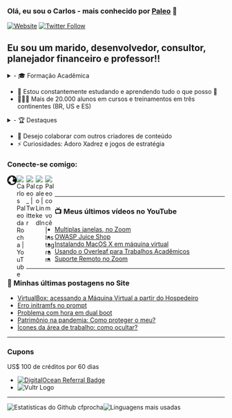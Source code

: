 ### Olá, eu sou o Carlos - mais conhecido por [Paleo][website] 👋

[![Website](https://img.shields.io/website?label=carlosfprocha.com.vc&style=for-the-badge&url=https%3A%2F%2Fcarlosfprocha.com.vc)](https://carlosfprocha.com.vc)
[![Twitter Follow](https://img.shields.io/twitter/follow/Paleo_?color=1DA1F2&logo=twitter&style=for-the-badge)](https://twitter.com/intent/follow?original_referer=https%3A%2F%2Fgithub.com%2FPaleo_&screen_name=Paleo_)

## Eu sou um marido, desenvolvedor, consultor, planejador financeiro e professor!!

<details>
  <summary>- 🎓 Formação Acadêmica</summary>

<!-- FORMACAO:START-->
- Contador
- Analista e Desenvolvedor de Sistemas
- Especialista em Ciências Contábeis
- Especialista em Finanças
- Especialista em Big Data Analytics
- Mestre em Finanças
<!-- FORMACAO:END -->

</details>

<!-- MISCELANEA1:START-->
- 🌱 Estou constantemente estudando e aprendendo tudo o que posso 🤣
- 👨🏻‍🏫 Mais de 20.000 alunos em cursos e treinamentos em três continentes (BR, US e ES)
<!-- MISCELANEA1:END-->

<details>
  <summary>- 🏆 Destaques</summary>

  <!--DESTAQUE:START-->
    - Eleito 3 vezes, umas das 150 pessoas mais influentes do mundo no segmento de tecnologia para pequenas e médias empresas (revista SMB PC Magazine / US)
    - Agraciado com o título de MVP (Profissional mais valioso) pela Microsoft, por 11 anos consecutivos
  <!--DESTAQUE:END-->

</details>

<!--MISCELANEA2:START-->
- 👯 Desejo colaborar com outros criadores de conteúdo
- ⚡ Curiosidades: Adoro Xadrez e jogos de estratégia
<!-- MISCELANEA2:END -->

### Conecte-se comigo:

[<img align="left" alt="carlosfprocha.com.vc" width="22px" src="https://raw.githubusercontent.com/iconic/open-iconic/master/svg/globe.svg" />][website]
[<img align="left" alt="Carlos Paleo da Rocha | YouTube" width="22px" src="https://cdn.jsdelivr.net/npm/simple-icons@v3/icons/youtube.svg" />][youtube]
[<img align="left" alt="Paleo_ | Twitter" width="22px" src="https://cdn.jsdelivr.net/npm/simple-icons@v3/icons/twitter.svg" />][twitter]
[<img align="left" alt="cpaleo | LinkedIn" width="22px" src="https://cdn.jsdelivr.net/npm/simple-icons@v3/icons/linkedin.svg" />][linkedin]
[<img align="left" alt="Paleo com você | Instagram" width="22px" src="https://cdn.jsdelivr.net/npm/simple-icons@v3/icons/instagram.svg" />][instagram]

<br />
<br />

---

### 📺 Meus últimos vídeos no YouTube
<!-- YOUTUBE:START -->
- [Multiplas janelas, no Zoom](https://www.youtube.com/watch?v=OljfT7eAgr0)
- [OWASP Juice Shop](https://www.youtube.com/watch?v=RHPIKMwQrzw)
- [Instalando MacOS X em máquina virtual](https://www.youtube.com/watch?v=UsPP4U2hko4)
- [Usando o Overleaf para Trabalhos Acadêmicos](https://www.youtube.com/watch?v=egd9I8npAmk)
- [Suporte Remoto no Zoom](https://www.youtube.com/watch?v=Cyzg9-a2Zh4)
<!-- YOUTUBE:END -->

---

### 📕 Minhas últimas postagens no Site
<!-- SITE:START -->
- [VirtualBox: acessando a Máquina Virtual a partir do Hospedeiro](https://www.carlosfprocha.com.vc/virtualbox-acessando-a-maquina-virtual-a-partir-do-hospedeiro/?utm_source=rss&utm_medium=rss&utm_campaign=virtualbox-acessando-a-maquina-virtual-a-partir-do-hospedeiro)
- [Erro initramfs no prompt](https://www.carlosfprocha.com.vc/erro-initramfs-no-prompt/?utm_source=rss&utm_medium=rss&utm_campaign=erro-initramfs-no-prompt)
- [Problema com hora em dual boot](https://www.carlosfprocha.com.vc/problema-com-hora-em-dual-boot/?utm_source=rss&utm_medium=rss&utm_campaign=problema-com-hora-em-dual-boot)
- [Patrimônio na pandemia: Como proteger o meu?](https://www.carlosfprocha.com.vc/patrimonio-na-pandemia-como-proteger-o-meu/?utm_source=rss&utm_medium=rss&utm_campaign=patrimonio-na-pandemia-como-proteger-o-meu)
- [Ícones da área de trabalho: como ocultar?](https://www.carlosfprocha.com.vc/icones-da-area-de-trabalho-como-ocultar/?utm_source=rss&utm_medium=rss&utm_campaign=icones-da-area-de-trabalho-como-ocultar)
<!-- SITE:END -->

---

### Cupons
US$ 100 de créditos por 60 dias
- [![DigitalOcean Referral Badge](https://web-platforms.sfo2.cdn.digitaloceanspaces.com/WWW/Badge%201.svg)][DigitalOcean]
- [<img align="left" alt="Vultr Logo" src="https://www.vultr.com/media/logo_onwhite.svg" width="200">][Vultr]

---

<img align="left" alt="Estatísticas do Github cfprocha" src="https://github-readme-stats.vercel.app/api?username=cfprocha&show_icons=true&hide_border=true&hide=stars,prs,issues,contribs&count_private=true&theme=tokionight" />

![Linguagens mais usadas](https://github-readme-stats.vercel.app/api/top-langs/?username=cfprocha&theme=blue-green)

[website]: https://carlosfprocha.com.vc
[twitter]: https://twitter.com/Paleo_
[youtube]: https://www.youtube.com/c/CarlosPaleodaRocha
[instagram]: https://www.instagram.com/paleocomvc/
[linkedin]: https://br.linkedin.com/in/cpaleo
[DigitalOcean]: https://www.digitalocean.com/?refcode=9772a19d8d0f&utm_campaign=Referral_Invite&utm_medium=Referral_Program&utm_source=badge
[Vultr]: https://www.vultr.com/?ref=8919321-6G
